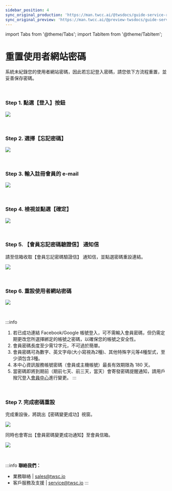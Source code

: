 ```yaml
---
sidebar_position: 4
sync_original_production: 'https://man.twcc.ai/@twsdocs/guide-service-reset-portal-pwd-zh' 
sync_original_preview: 'https://man.twcc.ai/@preview-twsdocs/guide-service-reset-portal-pwd-zh' 
---
```


import Tabs from '@theme/Tabs';
import TabItem from '@theme/TabItem';

# 重置使用者網站密碼


系統未紀錄您的使用者網站密碼，因此若忘記登入密碼，請您依下方流程重置，並妥善保存密碼。

<br/>


### Step 1. 點選【登入】按鈕

![](https://cos.twcc.ai/SYS-MANUAL/uploads/upload_2005786ec2b27f9501a096de69232717.png)

<br/>


### Step 2. 選擇【忘記密碼】

![](https://cos.twcc.ai/SYS-MANUAL/uploads/upload_8730e798e1aa4e56e410a8e326b4c08c.png)

<br/>


### Step 3. 輸入註冊會員的 e-mail

![](https://cos.twcc.ai/SYS-MANUAL/uploads/upload_3cff6c7564b60f6d11ca8eadb89e7996.png)

<br/>


### Step 4. 檢視並點選【確定】

![](https://cos.twcc.ai/SYS-MANUAL/uploads/upload_81d998c60b62cfa261bc6039b44ba369.png)

<br/>


### Step 5. 【會員忘記密碼驗證信】 通知信

請至信箱收取【會員忘記密碼驗證信】 通知信，並點選密碼重設連結。

![](https://cos.twcc.ai/SYS-MANUAL/uploads/upload_be29b5401400188b54266cca93b36690.png)

<br/>


### Step 6. 重設使用者網站密碼
  
![](https://cos.twcc.ai/SYS-MANUAL/uploads/upload_34ef1664b84a8182be9f3eda39a58ef5.png)

<br/>


:::info
1. 若已成功連結 Facebook/Google 帳號登入，可不需輸入會員密碼，但仍需定期更改您所選擇綁定的帳號之密碼，以確保您的帳號之安全性。
2. 會員密碼長度至少需12字元，不可過於簡單。
3. 會員密碼可為數字、英文字母(大小寫視為2種)、其他特殊字元等4種型式，至少須包含3種。
4. 本中心資訊服務帳號密碼（會員或主機帳號）最長有效期限為 180 天。
5. 當密碼即將到期前（期前七天、前三天，當天）會寄發密碼提醒通知，請用戶撥冗登入[<ins>會員中心</ins>](./go-to-member-center.md)進行變更。
:::

<br/>


### Step 7. 完成密碼重設

完成重設後，將跳出【密碼變更成功】視窗。

![](https://cos.twcc.ai/SYS-MANUAL/uploads/upload_1d57861c6694d6823b75184c15ed6861.png)


同時也會寄出【會員密碼變更成功通知】至會員信箱。

![](https://cos.twcc.ai/SYS-MANUAL/uploads/upload_2ee8c760a2778f9b9ddb430f5b5c9b59.png)

<br/>


:::info
**聯絡我們：**
- 業務聯絡 | <ins><a href = "mailto: sales@twsc.io">sales@twsc.io</a></ins>
- 客戶服務及支援 | <ins><a href = "mailto: sales@twsc.io">service@twsc.io</a></ins>
:::